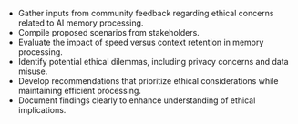 - Gather inputs from community feedback regarding ethical concerns related to AI memory processing.
- Compile proposed scenarios from stakeholders.
- Evaluate the impact of speed versus context retention in memory processing.
- Identify potential ethical dilemmas, including privacy concerns and data misuse.
- Develop recommendations that prioritize ethical considerations while maintaining efficient processing.
- Document findings clearly to enhance understanding of ethical implications.
